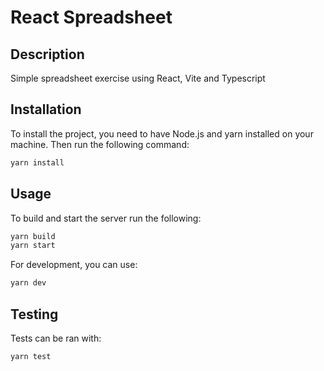 # React Spreadsheet 

## Description

Simple spreadsheet exercise using React, Vite and Typescript


## Installation

To install the project, you need to have Node.js and yarn installed on your machine. Then run the following command:

```bash
yarn install
```

## Usage

To build and start the server run the following:

```bash
yarn build
yarn start
```

For development, you can use:

```bash
yarn dev
```

## Testing

Tests can be ran with:

```bash
yarn test
```
